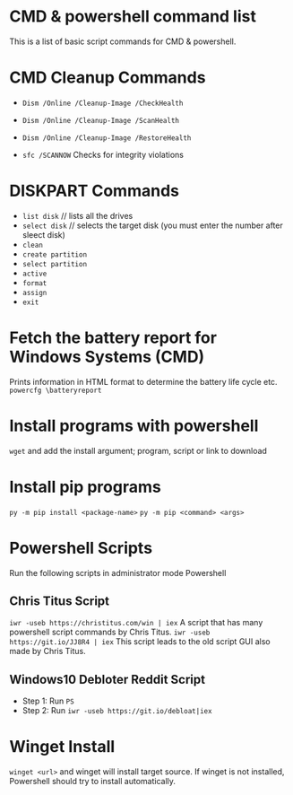 # CMD & powershell command list
This is a list of basic script commands for CMD & powershell.

# CMD Cleanup Commands
- `Dism /Online /Cleanup-Image /CheckHealth`

- `Dism /Online /Cleanup-Image /ScanHealth`

- `Dism /Online /Cleanup-Image /RestoreHealth`

- `sfc /SCANNOW` Checks for integrity violations

# DISKPART Commands
- `list disk` // lists all the drives
- `select disk` // selects the target disk (you must enter the number after sleect disk)
- `clean`
- `create partition`
- `select partition`
- `active`
- `format`
- `assign`
- `exit`

# Fetch the battery report for Windows Systems (CMD)
Prints information in HTML format to determine the battery life cycle etc. 
`powercfg \batteryreport`

# Install programs with powershell
`wget` and add the install argument; program, script or link to download

# Install pip programs
`py -m pip install <package-name>`
`py -m pip <command> <args>`

# Powershell Scripts
Run the following scripts in administrator mode Powershell

## Chris Titus Script
`iwr -useb https://christitus.com/win | iex`
A script that has many powershell script commands by Chris Titus. 
`iwr -useb https://git.io/JJ8R4 | iex` This script leads to the old script GUI also made by Chris Titus.

## Windows10 Debloter Reddit Script 
- Step 1: Run `PS`
- Step 2: Run `iwr -useb https://git.io/debloat|iex`

# Winget Install
`winget <url>` and winget will install target source. If winget is not installed, Powershell should try to install automatically.